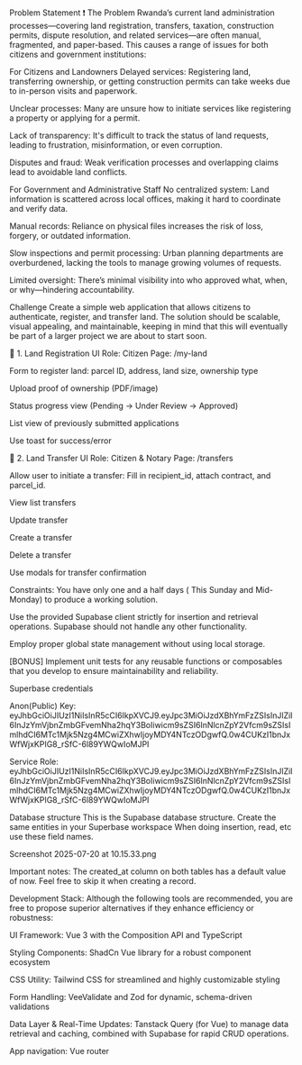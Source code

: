 
Problem Statement
❗ The Problem
Rwanda’s current land administration processes—covering land registration, transfers, taxation, construction permits, dispute resolution, and related services—are often manual, fragmented, and paper-based. This causes a range of issues for both citizens and government institutions:

For Citizens and Landowners
Delayed services: Registering land, transferring ownership, or getting construction permits can take weeks due to in-person visits and paperwork.

Unclear processes: Many are unsure how to initiate services like registering a property or applying for a permit.

Lack of transparency: It's difficult to track the status of land requests, leading to frustration, misinformation, or even corruption.

Disputes and fraud: Weak verification processes and overlapping claims lead to avoidable land conflicts.

For Government and Administrative Staff
No centralized system: Land information is scattered across local offices, making it hard to coordinate and verify data.

Manual records: Reliance on physical files increases the risk of loss, forgery, or outdated information.

Slow inspections and permit processing: Urban planning departments are overburdened, lacking the tools to manage growing volumes of requests.

Limited oversight: There’s minimal visibility into who approved what, when, or why—hindering accountability.

Challenge
Create a simple web application that allows citizens to authenticate, register, and transfer land. The solution should be scalable, visual appealing, and maintainable, keeping in mind that this will eventually be part of a larger project we are about to start soon.



🔹 1. Land Registration UI
Role: Citizen
Page: /my-land

Form to register land: parcel ID, address, land size, ownership type

Upload proof of ownership (PDF/image)

Status progress view (Pending → Under Review → Approved)

List view of previously submitted applications

Use toast for success/error

🔹 2. Land Transfer UI
Role: Citizen & Notary
Page: /transfers

Allow user to initiate a transfer:  Fill in  recipient_id, attach contract, and parcel_id.

View list transfers 

Update transfer

Create a transfer

Delete a transfer

Use modals for transfer confirmation

Constraints:
You have only one and a half days ( This Sunday and Mid-Monday) to produce a working solution.

Use the provided Supabase client strictly for insertion and retrieval operations. Supabase should not handle any other functionality.

Employ proper global state management without using local storage.

[BONUS] Implement unit tests for any reusable functions or composables that you develop to ensure maintainability and reliability.

Superbase credentials

Anon(Public) Key: eyJhbGciOiJIUzI1NiIsInR5cCI6IkpXVCJ9.eyJpc3MiOiJzdXBhYmFzZSIsInJlZiI6InJzYmVjbnZmbGFvemNha2hqY3BoIiwicm9sZSI6InNlcnZpY2Vfcm9sZSIsImlhdCI6MTc1Mjk5Nzg4MCwiZXhwIjoyMDY4NTczODgwfQ.0w4CUKzI1bnJxWfWjxKPIG8_rSfC-6l89YWQwIoMJPI

Service Role: eyJhbGciOiJIUzI1NiIsInR5cCI6IkpXVCJ9.eyJpc3MiOiJzdXBhYmFzZSIsInJlZiI6InJzYmVjbnZmbGFvemNha2hqY3BoIiwicm9sZSI6InNlcnZpY2Vfcm9sZSIsImlhdCI6MTc1Mjk5Nzg4MCwiZXhwIjoyMDY4NTczODgwfQ.0w4CUKzI1bnJxWfWjxKPIG8_rSfC-6l89YWQwIoMJPI

Database structure
This is the Supabase database structure. Create the same entities in your Superbase workspace  When doing insertion, read, etc use these field names.

Screenshot 2025-07-20 at 10.15.33.png

Important notes: 
The created_at column on both tables has a default value of now. Feel free to skip it when creating a record.

Development Stack: 
Although the following tools are recommended, you are free to propose superior alternatives if they enhance efficiency or robustness:

UI Framework: Vue 3 with the Composition API and TypeScript

Styling Components: ShadCn Vue library for a robust component ecosystem

CSS Utility: Tailwind CSS for streamlined and highly customizable styling

Form Handling: VeeValidate and Zod for dynamic, schema-driven validations

Data Layer & Real-Time Updates: Tanstack Query (for Vue) to manage data retrieval and caching, combined with Supabase for rapid CRUD operations.

App navigation: Vue router